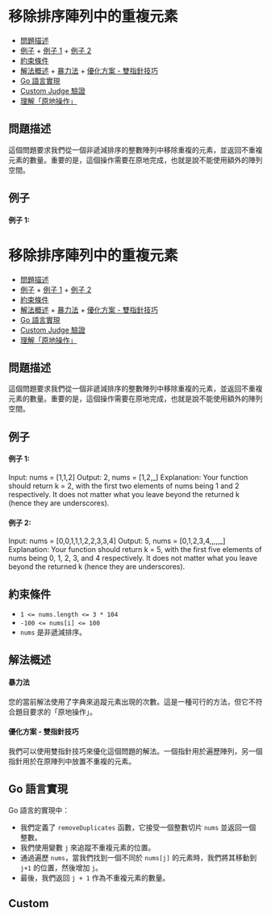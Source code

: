 # 移除排序陣列中的重複元素

<!-- TOC start (generated with https://github.com/derlin/bitdowntoc) -->

- [問題描述](#問題描述)
- [例子](#例子)
      + [例子 1](#例子-1)
      + [例子 2](#例子-2)
- [約束條件](#約束條件)
- [解法概述](#解法概述)
      + [暴力法](#暴力法)
      + [優化方案 - 雙指針技巧](#優化方案-雙指針技巧)
- [Go 語言實現](#go-語言實現)
- [Custom Judge 驗證](#custom-judge-驗證)
- [理解「原地操作」](#理解原地操作)

<!-- TOC end -->

## 問題描述

這個問題要求我們從一個非遞減排序的整數陣列中移除重複的元素，並返回不重複元素的數量。重要的是，這個操作需要在原地完成，也就是說不能使用額外的陣列空間。

## 例子

#### 例子 1:
# 移除排序陣列中的重複元素

<!-- TOC start (generated with https://github.com/derlin/bitdowntoc) -->

- [問題描述](#問題描述)
- [例子](#例子)
      + [例子 1](#例子-1)
      + [例子 2](#例子-2)
- [約束條件](#約束條件)
- [解法概述](#解法概述)
      + [暴力法](#暴力法)
      + [優化方案 - 雙指針技巧](#優化方案-雙指針技巧)
- [Go 語言實現](#go-語言實現)
- [Custom Judge 驗證](#custom-judge-驗證)
- [理解「原地操作」](#理解原地操作)

<!-- TOC end -->

## 問題描述

這個問題要求我們從一個非遞減排序的整數陣列中移除重複的元素，並返回不重複元素的數量。重要的是，這個操作需要在原地完成，也就是說不能使用額外的陣列空間。

## 例子

#### 例子 1:

Input: nums = [1,1,2]
Output: 2, nums = [1,2,_]
Explanation: Your function should return k = 2, with the first two elements of nums being 1 and 2 respectively.
It does not matter what you leave beyond the returned k (hence they are underscores).


#### 例子 2:

Input: nums = [0,0,1,1,1,2,2,3,3,4]
Output: 5, nums = [0,1,2,3,4,,,,,_]
Explanation: Your function should return k = 5, with the first five elements of nums being 0, 1, 2, 3, and 4 respectively.
It does not matter what you leave beyond the returned k (hence they are underscores).


## 約束條件

- `1 <= nums.length <= 3 * 104`
- `-100 <= nums[i] <= 100`
- `nums` 是非遞減排序。

## 解法概述

#### 暴力法
您的當前解法使用了字典來追蹤元素出現的次數。這是一種可行的方法，但它不符合題目要求的「原地操作」。

#### 優化方案 - 雙指針技巧
我們可以使用雙指針技巧來優化這個問題的解法。一個指針用於遍歷陣列，另一個指針用於在原陣列中放置不重複的元素。

## Go 語言實現

Go 語言的實現中：
- 我們定義了 `removeDuplicates` 函數，它接受一個整數切片 `nums` 並返回一個整數。
- 我們使用變數 `j` 來追蹤不重複元素的位置。
- 通過遍歷 `nums`，當我們找到一個不同於 `nums[j]` 的元素時，我們將其移動到 `j+1` 的位置，然後增加 `j`。
- 最後，我們返回 `j + 1` 作為不重複元素的數量。

## Custom
